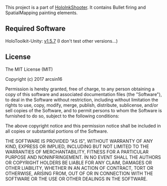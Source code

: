 This project is a part of [HoloInkShooter](https://www.microsoft.com/ja-jp/store/p/holoinkshooter/9mt0vk0kzjz8). It contains Bullet firing and SpatialMapping painting elements.

Required Software
-------
HoloToolkit-Unity: [v1.5.7](https://github.com/Microsoft/HoloToolkit-Unity/releases/tag/v1.5.7.0)
(I don't test other versions...)

License
-------
The MIT License (MIT)

Copyright (c) 2017 arcsin16

Permission is hereby granted, free of charge, to any person obtaining a copy of
this software and associated documentation files (the "Software"), to deal in
the Software without restriction, including without limitation the rights to
use, copy, modify, merge, publish, distribute, sublicense, and/or sell copies of
the Software, and to permit persons to whom the Software is furnished to do so,
subject to the following conditions:

The above copyright notice and this permission notice shall be included in all
copies or substantial portions of the Software.

THE SOFTWARE IS PROVIDED "AS IS", WITHOUT WARRANTY OF ANY KIND, EXPRESS OR
IMPLIED, INCLUDING BUT NOT LIMITED TO THE WARRANTIES OF MERCHANTABILITY, FITNESS
FOR A PARTICULAR PURPOSE AND NONINFRINGEMENT. IN NO EVENT SHALL THE AUTHORS OR
COPYRIGHT HOLDERS BE LIABLE FOR ANY CLAIM, DAMAGES OR OTHER LIABILITY, WHETHER
IN AN ACTION OF CONTRACT, TORT OR OTHERWISE, ARISING FROM, OUT OF OR IN
CONNECTION WITH THE SOFTWARE OR THE USE OR OTHER DEALINGS IN THE SOFTWARE.
